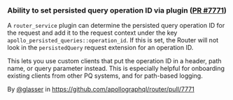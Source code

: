 ### Ability to set persisted query operation ID via plugin ([PR #7771](https://github.com/apollographql/router/pull/7771))


A `router_service` plugin can determine the persisted query operation ID for the request and add it to the request context under the key `apollo_persisted_queries::operation_id`. If this is set, the Router will not look in the `persistedQuery` request extension for an operation ID.

This lets you use custom clients that put the operation ID in a header, path name, or query parameter instead. This is especially helpful for onboarding existing clients from other PQ systems, and for path-based logging.

By [@glasser](https://github.com/glasser) in https://github.com/apollographql/router/pull/7771